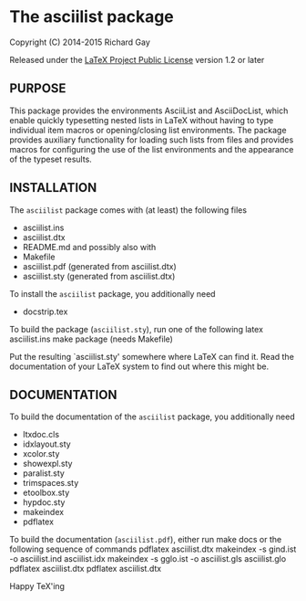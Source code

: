 The asciilist package
=====================

Copyright (C) 2014-2015 Richard Gay

Released under the [LaTeX Project Public License](http://www.latex-project.org/lppl/) version 1.2 or later

PURPOSE
-------

This package provides the environments AsciiList and AsciiDocList, which
enable quickly typesetting nested lists in LaTeX without having to type
individual item macros or opening/closing list environments.
The package provides auxiliary functionality for loading such lists from
files and provides macros for configuring the use of the list
environments and the appearance of the typeset results.

INSTALLATION
------------

The `asciilist` package comes with (at least) the following files
* asciilist.ins
* asciilist.dtx
* README.md
and possibly also with
* Makefile
* asciilist.pdf (generated from asciilist.dtx)
* asciilist.sty (generated from asciilist.dtx)

To install the `asciilist` package, you additionally need
* docstrip.tex

To build the package (`asciilist.sty`), run one of the following
    latex asciilist.ins
    make package (needs Makefile)

Put the resulting `asciilist.sty' somewhere where LaTeX can find it.
Read the documentation of your LaTeX system to find out where this
might be.

DOCUMENTATION
-------------

To build the documentation of the `asciilist` package, you additionally
need
* ltxdoc.cls
* idxlayout.sty
* xcolor.sty
* showexpl.sty
* paralist.sty
* trimspaces.sty
* etoolbox.sty
* hypdoc.sty
* makeindex
* pdflatex

To build the documentation (`asciilist.pdf`), either run
    make docs
or the following sequence of commands
    pdflatex asciilist.dtx
    makeindex -s gind.ist -o asciilist.ind asciilist.idx
    makeindex -s gglo.ist -o asciilist.gls asciilist.glo
    pdflatex asciilist.dtx
    pdflatex asciilist.dtx

Happy TeX'ing
